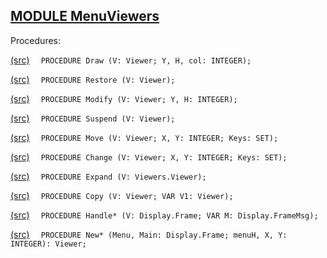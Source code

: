 
## [MODULE MenuViewers](https://github.com/io-core/Oberon/blob/main/MenuViewers.Mod)

Procedures:


[(src)](https://github.com/io-core/Oberon/blob/main/MenuViewers.Mod#L14) `  PROCEDURE Draw (V: Viewer; Y, H, col: INTEGER);`


[(src)](https://github.com/io-core/Oberon/blob/main/MenuViewers.Mod#L22) `  PROCEDURE Restore (V: Viewer);`


[(src)](https://github.com/io-core/Oberon/blob/main/MenuViewers.Mod#L37) `  PROCEDURE Modify (V: Viewer; Y, H: INTEGER);`


[(src)](https://github.com/io-core/Oberon/blob/main/MenuViewers.Mod#L59) `  PROCEDURE Suspend (V: Viewer);`


[(src)](https://github.com/io-core/Oberon/blob/main/MenuViewers.Mod#L66) `  PROCEDURE Move (V: Viewer; X, Y: INTEGER; Keys: SET);`


[(src)](https://github.com/io-core/Oberon/blob/main/MenuViewers.Mod#L90) `  PROCEDURE Change (V: Viewer; X, Y: INTEGER; Keys: SET);`


[(src)](https://github.com/io-core/Oberon/blob/main/MenuViewers.Mod#L105) `  PROCEDURE Expand (V: Viewers.Viewer);`


[(src)](https://github.com/io-core/Oberon/blob/main/MenuViewers.Mod#L111) `  PROCEDURE Copy (V: Viewer; VAR V1: Viewer);`


[(src)](https://github.com/io-core/Oberon/blob/main/MenuViewers.Mod#L119) `  PROCEDURE Handle* (V: Display.Frame; VAR M: Display.FrameMsg);`


[(src)](https://github.com/io-core/Oberon/blob/main/MenuViewers.Mod#L160) `  PROCEDURE New* (Menu, Main: Display.Frame; menuH, X, Y: INTEGER): Viewer;`

